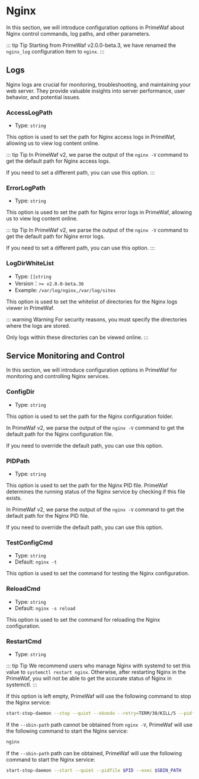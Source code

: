 # Nginx

In this section, we will introduce configuration options in PrimeWaf about Nginx control commands, log paths, and other parameters.

::: tip Tip
Starting from PrimeWaf v2.0.0-beta.3, we have renamed the `nginx_log` configuration item to `nginx`.
:::

## Logs
Nginx logs are crucial for monitoring, troubleshooting, and maintaining your web server. They provide valuable insights into server performance, user behavior, and potential issues.

### AccessLogPath

- Type: `string`

This option is used to set the path for Nginx access logs in PrimeWaf, allowing us to view log content online.

::: tip Tip
In PrimeWaf v2, we parse the output of the `nginx -V` command to get the default path for Nginx access logs.

If you need to set a different path, you can use this option.
:::

### ErrorLogPath

- Type: `string`

This option is used to set the path for Nginx error logs in PrimeWaf, allowing us to view log content online.

::: tip Tip
In PrimeWaf v2, we parse the output of the `nginx -V` command to get the default path for Nginx error logs.

If you need to set a different path, you can use this option.
:::

### LogDirWhiteList

- Type: `[]string`
- Version：`>= v2.0.0-beta.36`
- Example: `/var/log/nginx,/var/log/sites`

This option is used to set the whitelist of directories for the Nginx logs viewer in PrimeWaf.

::: warning Warning
For security reasons, you must specify the directories where the logs are stored. 

Only logs within these directories can be viewed online.
:::

## Service Monitoring and Control

In this section, we will introduce configuration options in PrimeWaf for monitoring and controlling Nginx services.

### ConfigDir
- Type: `string`

This option is used to set the path for the Nginx configuration folder.

In PrimeWaf v2, we parse the output of the `nginx -V` command to get the default path for the Nginx configuration file.

If you need to override the default path, you can use this option.

### PIDPath
- Type: `string`

This option is used to set the path for the Nginx PID file. PrimeWaf determines the running status of the Nginx service by checking if this file exists.

In PrimeWaf v2, we parse the output of the `nginx -V` command to get the default path for the Nginx PID file.

If you need to override the default path, you can use this option.

### TestConfigCmd
- Type: `string`
- Default: `nginx -t`

This option is used to set the command for testing the Nginx configuration.

### ReloadCmd
- Type: `string`
- Default: `nginx -s reload`

This option is used to set the command for reloading the Nginx configuration.

### RestartCmd
- Type: `string`

::: tip Tip
We recommend users who manage Nginx with systemd to set this value to `systemctl restart nginx`.
Otherwise, after restarting Nginx in the PrimeWaf, you will not be able to get the accurate status of Nginx in systemctl.
:::

If this option is left empty, PrimeWaf will use the following command to stop the Nginx service:

```bash
start-stop-daemon --stop --quiet --oknodo --retry=TERM/30/KILL/5 --pidfile $PID
```

If the `--sbin-path` path cannot be obtained from `nginx -V`, PrimeWaf will use the following command to start the Nginx service:

```bash
nginx
```



If the `--sbin-path` path can be obtained, PrimeWaf will use the following command to start the Nginx service:

```bash
start-stop-daemon --start --quiet --pidfile $PID --exec $SBIN_PATH
```
